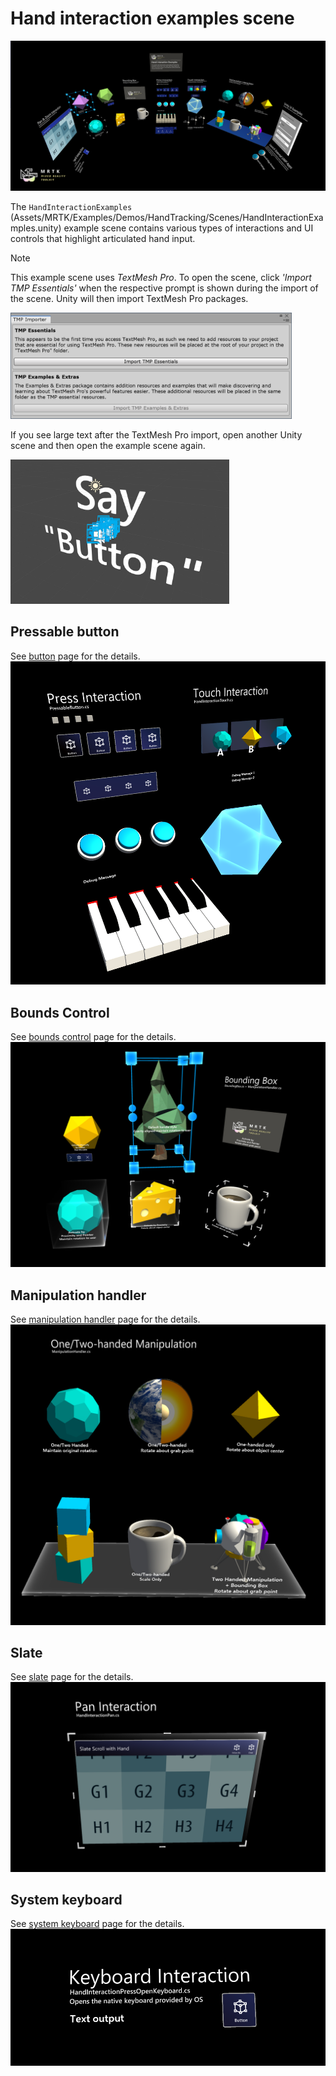 # Hand interaction examples scene

![Hand Interaction Examples](Images/MRTK_Examples.png)

The `HandInteractionExamples` (Assets/MRTK/Examples/Demos/HandTracking/Scenes/HandInteractionExamples.unity) example scene contains various types of interactions and UI controls that highlight articulated hand input.

> [!NOTE]
> This example scene uses *TextMesh Pro*. To open the scene, click *'Import TMP Essentials'* when the respective prompt is shown during the import of the scene. Unity will then import TextMesh Pro packages.

<img src="Images/HandInteractionExamples/MRTK_Examples_TMP2.png" width="450">

If you see large text after the TextMesh Pro import, open another Unity scene and then open the example scene again.

<img src="Images/HandInteractionExamples/MRTK_Examples_TMP1.png" width="350">

## Pressable button

See [button](README_Button.md) page for the details.
![Hand Interaction Examples](Images/HandInteractionExamples/MRTK_Examples_PressTouch.png)

## Bounds Control

See [bounds control](README_BoundsControl.md) page for the details.
![Hand Interaction Examples](Images/HandInteractionExamples/MRTK_Examples_BoundingBox.png)

## Manipulation handler

See [manipulation handler](README_ManipulationHandler.md) page for the details.
![Hand Interaction Examples](Images/HandInteractionExamples/MRTK_Examples_Manipulation.png)

## Slate

See [slate](README_Slate.md) page for the details.
![Hand Interaction Examples](Images/HandInteractionExamples/MRTK_Examples_Slate.png)

## System keyboard

See [system keyboard](README_SystemKeyboard.md) page for the details.
![Hand Interaction Examples](Images/HandInteractionExamples/MRTK_Examples_Keyboard.png)

